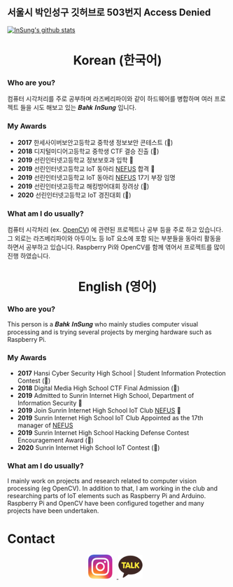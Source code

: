 ## 서울시 박인성구 깃허브로 503번지 Access Denied
[![InSung's github stats](https://github-readme-stats.vercel.app/api?username=insung3511&hide=prs&count_private=true&show_icons=true&theme=dracula)](https://github.com/anuraghazra/github-readme-stats)
<!--[![Top Langs](https://github-readme-stats.vercel.app/api/top-langs/?username=insung3511&layout=compact&theme=dracula)](https://github.com/anuraghazra/github-readme-stats)-->

<div align="center" style="text-align:center">

# Korean (한국어)

</div>

### Who are you?
컴퓨터 시각처리를 주로 공부하며 라즈베리파이와 같이 하드웨어를 병합하며 여러 프로젝트 들을 시도 해보고 있는 𝑩𝒂𝒉𝒌 𝑰𝒏𝑺𝒖𝒏𝒈 입니다.

### My Awards
- __2017__ 한세사이버보안고등학교 중학생 정보보안 콘테스트 (🥉)
- __2018__ 디지털미디어고등학교 중학생 CTF 결승 진출 (🏅)
- __2019__ 선린인터넷고등학교 정보보호과 입학 🏫
- __2019__ 선린인터넷고등학교 IoT 동아리 <a href="nefus.kr">NEFUS</a> 합격 🍾
- __2019__ 선린인터넷고등학교 IoT 동아리 <a href="nefus.kr">NEFUS</a> 17기 부장 임명
- __2019__ 선린인터넷고등학교 해킹방어대회 장려상 (🏅)
- __2020__ 선린인터넷고등학교 IoT 경진대회 (🥈)

### What am I do usually?
컴퓨터 시각처리 (ex. <a href="://opencv.org">OpenCV</a>) 에 관련된 프로젝트나 공부 등을 주로 하고 있습니다. 그 외로는 라즈베리파이와 아두이노 등 IoT 요소에 포함 되는 부분들을 동아리 활동을 하면서 공부하고 있습니다. Raspberry Pi와 OpenCV를 함께 엮어서 프로젝트를 많이 진행 하였습니다. 
    
</div>

<div align="center" style="text-align:center">

# English (영어)

</div>

### Who are you?
This person is a 𝑩𝒂𝒉𝒌 𝑰𝒏𝑺𝒖𝒏𝒈 who mainly studies computer visual processing and is trying several projects by merging hardware such as Raspberry Pi.

### My Awards
- __2017__ Hansi Cyber Security High School | Student Information Protection Contest (🥉)
- __2018__ Digital Media High School CTF Final Admission (🏅)
- __2019__ Admitted to Sunrin Internet High School, Department of Information Security 🏫
- __2019__ Join Sunrin Internet High School IoT Club <a href="nefus.kr">NEFUS</a> 🍾
- __2019__ Sunrin Internet High School IoT Club Appointed as the 17th manager of <a href="nefus.kr">NEFUS</a>
- __2019__ Sunrin Internet High School Hacking Defense Contest Encouragement Award (🏅)
- __2020__ Sunrin Internet High School IoT Contest (🥈)

### What am I do usually?
I mainly work on projects and research related to computer vision processing (eg OpenCV). In addition to that, I am working in the club and researching parts of IoT elements such as Raspberry Pi and Arduino. Raspberry Pi and OpenCV have been configured together and many projects have been undertaken.

# Contact
<div align="center" style="text-align:center">
    <!--Instagram Here!-->
    <a href="https://www.instagram.com/theclockis___ticking/">
        <img src="./icons/instagram.webp" width=11% alt="Instagram Icon" style="padding-right: 10px"> 
    </a>
    <!-- KakaoTalk Here! -->
    <a href="https://open.kakao.com/o/sCEMGLSc">
        <img src="./icons/kakao-talk.png" width=11% alt="Kakao Talk Icon" style="padding-right: 10px">
    </a>
</div>